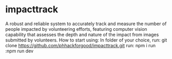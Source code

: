 # impacttrack
A robust and reliable system to accurately track and measure the number of people impacted by volunteering efforts, featuring computer vision capability that assesses the depth and nature of the impact from images submitted by volunteers.
How to start using:
In folder of your choice,
run: git clone https://github.com/phhackforgood/impacttrack.git
run: npm i
run :npm run dev
